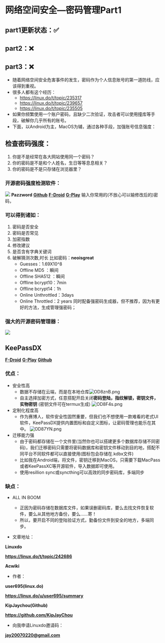# 网络空间安全—密码管理Part1
## part1更新状态：✅
## part2：❌
## part3：❌
* 随着网络空间安全危害事件的发生，密码作为个人信息账号的第一道防线，应该得到重视。
* 很多人都有这个经历：
  * https://linux.do/t/topic/235317
  * https://linux.do/t/topic/239657
  * https://linux.do/t/topic/235505
* 如果你频繁使用一个账户密码，且缺少二次验证，攻击者可以使用撞库等手段，破解你几乎所有的账号。
* 下面，以Android为主，MacOS为辅，通过各种手段，加强账号信息强度：

## 检查密码强度：
1. 你是不是经常在各大网站使用同一个密码？
2. 你的密码是不是和个人姓名，生日等等息息相关？
3. 你的密码是不是只存储在浏览器里？
### 开源密码强度检测软件：
![](https://f-droid.org/repo/com.cyb3rko.pazzword/en-US/icon_4TlGVCx28WCvT9UWJJd3LIJnGxbG0XnQgrMEhJKROYc=.png)
**Pazzword**
[**Github**](https://github.com/cyb3rko/pazzword)
[**F-Droid**](https://f-droid.org/zh_Hant/packages/com.cyb3rko.pazzword/index.html)
[**G-Play**](https://play.google.com/store/apps/details?id=com.cyb3rko.pazzword&hl=zh)
输入你常用的(不放心可以输修改后的)密码，
### **可以得到诸如**：
1.  密码是否安全
2. 密码是否常见
3. 加密指数
4. 修改建议
5. 是否含有字典关键词
6. 破解猜测次数,时长
比如密码：**neoisgreat**
   * Guesses：1.69X10^8
   * Offline MD5 ：瞬间
   * Offline SHA512 ：瞬间
   * Offline bcrypt10：7min
   * Offline bcrypt14：1h
   * Online Unthrottled：3days
   * Online Throttled：2 years
同时配备强密码生成器，但不推荐，因为有更好的方法，生成管理强密码；

### 强大的开源密码管理器：
![](https://www.keepassdx.com/assets/img/keepassdx.svg)
## KeePassDX
[**F-Droid**](https://f-droid.org/packages/com.kunzisoft.keepass.libre/)
[**G-Play**](https://play.google.com/store/apps/details?id=com.kunzisoft.keepass.free)
[**Github**](https://github.com/Kunzisoft/KeePassDX/releases)
### 优点：
* 安全性高
  * 数据不存储在云端，而是在本地仓库![OD8znB.png](https://ooo.0x0.ooo/2024/10/26/OD8znB.png)
  * 自主选择加密方式，任意搭配开启关闭**密码登陆，指纹解锁，密钥文件，实物密钥**
 (密钥文件可在termux生成)
 ![OD8F4s.png](https://ooo.0x0.ooo/2024/10/26/OD8F4s.png)
* 定制化程度高
  * 作为赛博人，软件安全性固然重要，但我们也不想使用一款难看的老式UI软件，KeePassDX提供内置图标和自定义图标，让密码管理也能乐在其中。
![OD87YN.png](https://ooo.0x0.ooo/2024/10/26/OD87YN.png)
* 迁移能力强
  * 由于密码都存储在一个文件里(当然你也可以搭建更多个数据库存储不同密码)，我们迁移密码只需要将密码数据库和密钥文件移动到目的地，搭配不同平台不同软件都可以直接使用(图标包会存储在.kdbx文件)
  * 比如我在Android端，将文件，密钥迁移到MacOS，只需要下载MacPass或者KeePassXC等开源软件，导入数据即可使用。
  * 使用resillion sync或syncthing可以高效的同步密码库，多端同步
### 缺点：
* ALL IN BOOM
  * 正因为密码存储在数据库文件，如果误删密码库，要么去找文件恢复软件，要么从其他地方备份，要么......寄！
  * 所以，要开启不同的登陆验证方式，勤备份文件到安全的地方，多端同步。
 
* 文章地址：


**Linuxdo**
  
**https://linux.do/t/topic/242686**
  
**Acwiki**

* 作者： 

**user695(linux.do)**
  
**https://linux.do/u/user695/summary**

**KipJaychou(Github)**

**https://github.com/KipJayChou**

* 向我申请Linuxdo邀请码：


**jay20070220@gmail.com**
